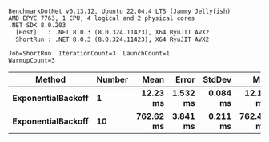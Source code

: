```

BenchmarkDotNet v0.13.12, Ubuntu 22.04.4 LTS (Jammy Jellyfish)
AMD EPYC 7763, 1 CPU, 4 logical and 2 physical cores
.NET SDK 8.0.203
  [Host]   : .NET 8.0.3 (8.0.324.11423), X64 RyuJIT AVX2
  ShortRun : .NET 8.0.3 (8.0.324.11423), X64 RyuJIT AVX2

Job=ShortRun  IterationCount=3  LaunchCount=1  
WarmupCount=3  

```
| Method             | Number | Mean      | Error    | StdDev   | Min       | Max       | Allocated |
|------------------- |------- |----------:|---------:|---------:|----------:|----------:|----------:|
| **ExponentialBackoff** | **1**      |  **12.23 ms** | **1.532 ms** | **0.084 ms** |  **12.16 ms** |  **12.32 ms** |     **520 B** |
| **ExponentialBackoff** | **10**     | **762.62 ms** | **3.841 ms** | **0.211 ms** | **762.45 ms** | **762.86 ms** |    **4120 B** |
